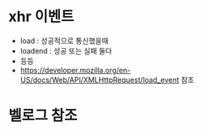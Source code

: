 # xhr 이벤트
  - load : 성공적으로 통신했을때
  - loadend : 성공 또는 실패 둘다
  - 등등 
  - https://developer.mozilla.org/en-US/docs/Web/API/XMLHttpRequest/load_event 참조
# 벨로그 참조
